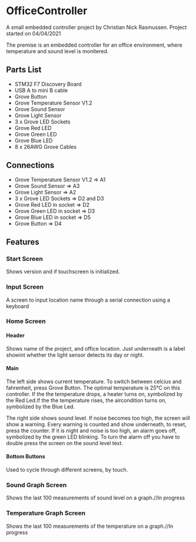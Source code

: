 # OfficeController

A small embedded controller project by Christian Nick Rasmussen.
Project started on 04/04/2021

The premise is an embedded controller for an office environment, where temperature and sound level is monitered. 

## Parts List

<ul>
<li>STM32 F7 Discovery Board</li>
<li>USB A to mini B cable</li>
<li>Grove Button</li>
<li>Grove Temperature Sensor V1.2</li>
<li>Grove Sound Sensor</li>
<li>Grove Light Sensor</li>
<li>3 x Grove LED Sockets</li>
<li>Grove Red LED</li>
<li>Grove Green LED</li>
<li>Grove Blue LED</li>
<li>8 x 26AWG Grove Cables</li>
</ul>

## Connections
<ul>
<li>Grove Temperature Sensor V1.2 => A1</li>
<li>Grove Sound Sensor => A3</li>
<li>Grove Light Sensor => A2</li>
<li>3 x Grove LED Sockets => D2 and D3</li>
<li>Grove Red LED in socket => D2</li>
<li>Grove Green LED in socket => D3</li>
<li>Grove Blue LED in socket => D5</li>
<li>Grove Button => D4</li>
</ul>

## Features
### Start Screen
Shows version and if touchscreen is initialized. 

### Input Screen
A screen to input location name through a serial connection using a keyboard

### Home Screen

#### Header
Shows name of the project, and office location. Just underneath is a label showint whether the light sensor detects its day or night.

#### Main
The left side shows current temperature. To switch between celcius and fahrenheit, press Grove Button. The optimal temperature is 25°C on this controller. If the the temperature drops, a heater turns on, symbolized by the Red Led.If the the temperature rises, the aircondition turns on, symbolized by the Blue Led.

The right side shows sound level. If noise becomes too high, the screen will show a warning. Every warning is counted and show underneath, to reset, press the counter. If it is night and noise is too high, an alarm goes off, symbolized by the green LED blinking. To turn the alarm off you have to double press the screen on the sound level text. 

#### Bottom Buttons
Used to cycle through different screens, by touch.

### Sound Graph Screen
Shows the last 100 measurements of sound level on a graph.//In progress

### Temperature Graph Screen
Shows the last 100 measurements of the temperature on a graph.//In progress
